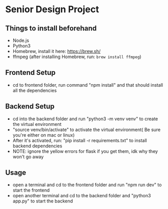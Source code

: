 # Senior Design Project

## Things to install beforehand
- Node.js
- Python3
- Homebrew, install it here: https://brew.sh/
- ffmpeg (after installing Homebrew, run: `brew install ffmpeg`)


## Frontend Setup
- cd to frontend folder, run command "npm install" and that should install all the dependencies

## Backend Setup
- cd into the backend folder and run "python3 -m venv venv" to create the virtual environment
- "source venv/bin/activate" to activate the virtual environment( Be sure you're either on mac or linux)
- After it's activated, run: "pip install -r requirements.txt" to install backend dependencies
- NOTE: ignore the yellow errors for flask if you get them, idk why they won't go away

## Usage
- open a terminal and cd to the frontend folder and run "npm run dev" to start the frontend
- open another terminal and cd to the backend folder and "python3 app.py" to start the backend